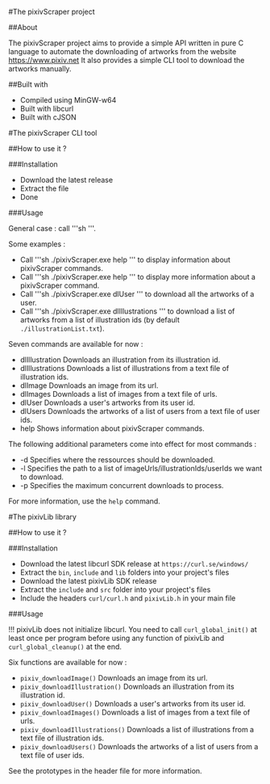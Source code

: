 #The pixivScraper project

##About

The pixivScraper project aims to provide a simple API written in pure C language to automate the downloading of artworks from the website https://www.pixiv.net
It also provides a simple CLI tool to download the artworks manually.

##Built with

* Compiled using MinGW-w64
* Built with libcurl
* Built with cJSON


#The pixivScraper CLI tool

##How to use it ?

###Installation

* Download the latest release
* Extract the file
* Done

###Usage

General case : call '''sh
<path to the pixivScraper executable> <command name> <additional parameters>
'''.

Some examples :
* Call '''sh
./pixivScraper.exe help
''' to display information about pixivScraper commands.
* Call '''sh
./pixivScraper.exe help <command name>
''' to display more information about a pixivScraper command.
* Call '''sh
./pixivScraper.exe dlUser <userId>
''' to download all the artworks of a user.
* Call '''sh
./pixivScraper.exe dlIllustrations
''' to download a list of artworks from a list of illustration ids (by default `./illustrationList.txt`).

Seven commands are available for now :
* dlIllustration          Downloads an illustration from its illustration id.
* dlIllustrations         Downloads a list of illustrations from a text file of illustration ids.
* dlImage                 Downloads an image from its url.
* dlImages                Downloads a list of images from a text file of urls.
* dlUser                  Downloads a user's artworks from its user id.
* dlUsers                 Downloads the artworks of a list of users from a text file of user ids.
* help                    Shows information about pixivScraper commands.

The following additional parameters come into effect for most commands :
* -d <destination>        Specifies where the ressources should be downloaded.
* -l <path to the list>   Specifies the path to a list of imageUrls/illustrationIds/userIds we want to download.
* -p <parallel downloads> Specifies the maximum concurrent downloads to process.

For more information, use the `help` command.


#The pixivLib library

##How to use it ?

###Installation

* Download the latest libcurl SDK release at `https://curl.se/windows/`
* Extract the `bin`, `include` and `lib` folders into your project's files
* Download the latest pixivLib SDK release
* Extract the `include` and `src` folder into your project's files
* Include the headers `curl/curl.h` and `pixivLib.h` in your main file

###Usage

!!! pixivLib does not initialize libcurl. You need to call `curl_global_init()` at least once per program before using any function of pixivLib and `curl_global_cleanup()` at the end.

Six functions are available for now :
* `pixiv_downloadImage()` Downloads an image from its url.
* `pixiv_downloadIllustration()` Downloads an illustration from its illustration id.
* `pixiv_downloadUser()` Downloads a user's artworks from its user id.
* `pixiv_downloadImages()` Downloads a list of images from a text file of urls.
* `pixiv_downloadIllustrations()` Downloads a list of illustrations from a text file of illustration ids.
* `pixiv_downloadUsers()` Downloads the artworks of a list of users from a text file of user ids.

See the prototypes in the header file for more information.
